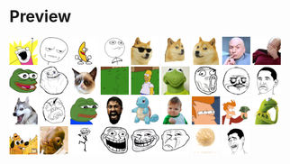 # Preview

![](all_the_things.png)
![](areyoukiddingme.png)
![](bananadance.gif)
![](challenge_accepted.png)
![](cool-doge.gif)
![](doge3d.gif)
![](doge.png)
![](dr_evil.jpg)
![](facepalm.png)
![](feels_good_man.png)
![](forever_alone.png)
![](grumpycat.png)
![](homer_appear.gif)
![](homer_disappear.gif)
![](kermit.jpg)
![](lol.png)
![](megusta.png)
![](notbad.png)
![](pundog.png)
![](rage.png)
![](sad_pepe.png)
![](sparta.png)
![](squirtle.png)
![](success.png)
![](suspicious.gif)
![](take_my_money.png)
![](thinking_kermit.png)
![](this_is_fine.png)
![](trap.png)
![](trolldance.gif)
![](trolled_troll.png)
![](troll.png)
![](troll_sad.png)
![](tumbleweed.gif)
![](yao.png)
